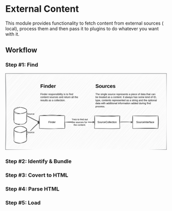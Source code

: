 # External Content

This module provides functionality to fetch content from external sources (
local), process them and then pass it to plugins to do whatever you want with
it.

## Workflow

### Step #1: Find

![Step #1: Find](./assets/img/workflow-step-1.svg)

### Step #2: Identify & Bundle

### Step #3: Covert to HTML

### Step #4: Parse HTML

### Step #5: Load
